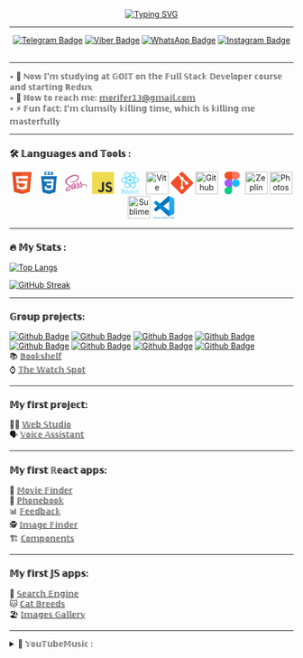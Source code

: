 <div id="header" align="center">
  <a href="https://git.io/typing-svg"><img src="https://readme-typing-svg.herokuapp.com?font=Bad+Script&size=25&pause=1000&multiline=true&width=436&height=100&lines=Hello!+My+name+is+Gennadii+Laktionov;I%E2%80%99m+beginer+Frontend+Developer+from+Ukraine;And+I+welcome+you+to+my+page+%E2%9C%8C" alt="Typing SVG" /></a>
</div>

---

<div id="badges" align="center">
  <a href="https://t.me/morifer13" target="_blank"><img src="https://img.shields.io/badge/Telegram-blue?style=plastic&logo=telegram&logoColor=white" alt="Telegram Badge"/></a>
  <a href="https://vb.me/letsChatOnViber" target="_blank"><img src="https://img.shields.io/badge/Viber-blueviolet?style=plastic&logo=viber&logoColor=white" alt="Viber Badge"/></a>
  <a href="https://wa.me/qr/GILNVEA45WWKE1" target="_blank"><img src="https://img.shields.io/badge/WhatsApp-limegreen?style=plastic&logo=whatsapp&logoColor=white" alt="WhatsApp Badge"/></a>
  <a href="https://www.instagram.com/aratama79/?utm_source=qr&igshid=YzU1NGVlODEzOA%3D%3D" target="_blank"><img src="https://img.shields.io/badge/Instagram-mediumvioletred?style=plastic&logo=instagram&logoColor=white" alt="Instagram Badge"/></a>
</div>

<div align="center"><img src="https://komarev.com/ghpvc/?username=Morifer79&style=plastic&color=yellow" alt=""/></div>

---

◦ 🌱 ℕ𝕠𝕨 𝕀'𝕞 𝕤𝕥𝕦𝕕𝕪𝕚𝕟𝕘 𝕒𝕥 𝔾𝕆𝕀𝕋 𝕠𝕟 𝕥𝕙𝕖 𝔽𝕦𝕝𝕝 𝕊𝕥𝕒𝕔𝕜 𝔻𝕖𝕧𝕖𝕝𝕠𝕡𝕖𝕣 𝕔𝕠𝕦𝕣𝕤𝕖 𝕒𝕟𝕕 𝕤𝕥𝕒𝕣𝕥𝕚𝕟𝕘 ℝ𝕖𝕕𝕦𝕩  
◦ 📧 ℍ𝕠𝕨 𝕥𝕠 𝕣𝕖𝕒𝕔𝕙 𝕞𝕖: 𝕞𝕠𝕣𝕚𝕗𝕖𝕣𝟙𝟛@𝕘𝕞𝕒𝕚𝕝.𝕔𝕠𝕞  
◦ ⚡ 𝔽𝕦𝕟 𝕗𝕒𝕔𝕥: 𝕀'𝕞 𝕔𝕝𝕦𝕞𝕤𝕚𝕝𝕪 𝕜𝕚𝕝𝕝𝕚𝕟𝕘 𝕥𝕚𝕞𝕖, 𝕨𝕙𝕚𝕔𝕙 𝕚𝕤 𝕜𝕚𝕝𝕝𝕚𝕟𝕘 𝕞𝕖 𝕞𝕒𝕤𝕥𝕖𝕣𝕗𝕦𝕝𝕝𝕪
  
---

### :hammer_and_wrench: 𝕃𝕒𝕟𝕘𝕦𝕒𝕘𝕖𝕤 𝕒𝕟𝕕 𝕋𝕠𝕠𝕝𝕤 :

<div align="center">
  <img src="https://github.com/devicons/devicon/blob/master/icons/html5/html5-original.svg" title="HTML5" alt="HTML" width="40" height="40"/>&nbsp;
  <img src="https://github.com/devicons/devicon/blob/master/icons/css3/css3-plain-wordmark.svg"  title="CSS3" alt="CSS" width="40" height="40"/>&nbsp;
  <img src="https://github.com/devicons/devicon/blob/master/icons/sass/sass-original.svg"  title="SASS" alt="SASS" width="40" height="40"/>&nbsp;
  <img src="https://github.com/devicons/devicon/blob/master/icons/javascript/javascript-original.svg" title="JavaScript" alt="JavaScript" width="40" height="40"/>&nbsp;
  <img src="https://github.com/devicons/devicon/blob/master/icons/react/react-original-wordmark.svg" title="React" alt="React" width="40" height="40"/>&nbsp;
  <img src="https://www.svgrepo.com/show/374167/vite.svg" title="Vite" **alt="Vite" width="40" height="40"/>
  <img src="https://github.com/devicons/devicon/blob/master/icons/git/git-original.svg" title="Git" **alt="Git" width="40" height="40"/>
  <img src="https://www.svgrepo.com/show/331724/github-code-source.svg" title="Github" **alt="Github" width="40" height="40"/>
  <img src="https://github.com/devicons/devicon/blob/master/icons/figma/figma-original.svg" title="Figma" **alt="Figma" width="40" height="40"/>
  <img src="https://www.svgrepo.com/show/354601/zeplin.svg" title="Zeplin" **alt="Zeplin" width="40" height="40"/>
  <img src="https://cdn.worldvectorlogo.com/logos/adobe-photoshop-cs4.svg" title="Photoshop" **alt="Photoshop" width="40" height="40"/>
  <img src="https://www.svgrepo.com/show/452109/sublime-text.svg" title="SublimeText3" **alt="SublimeText3" width="40" height="40"/>
  <img src="https://github.com/devicons/devicon/blob/master/icons/vscode/vscode-original-wordmark.svg" title="VSCode" **alt="VSCode" width="40" height="40"/>
</div>

---

### :fire: 𝕄𝕪 𝕊𝕥𝕒𝕥𝕤 :

[![Top Langs](https://github-readme-stats.vercel.app/api/top-langs/?username=Morifer79&layout=compact&theme=vision-friendly-dark)](https://github.com/anuraghazra/github-readme-stats)

[![GitHub Streak](http://github-readme-streak-stats.herokuapp.com?user=Morifer79&theme=transparent&background=000000)](https://git.io/streak-stats)

---

### 𝔾𝕣𝕠𝕦𝕡 𝕡𝕣𝕠𝕛𝕖𝕔𝕥𝕤:

<a href="https://github.com/Djuliia"><img src="https://img.shields.io/badge/Djuliia-black?style=plastic&logo=github&logoColor=white" alt="Github Badge"/></a>
<a href="https://github.com/ilesyk"><img src="https://img.shields.io/badge/ilesyk-black?style=plastic&logo=github&logoColor=white" alt="Github Badge"/></a>
<a href="https://github.com/SergBohdan"><img src="https://img.shields.io/badge/SergBohdan-black?style=plastic&logo=github&logoColor=white" alt="Github Badge"/></a>
<a href="https://github.com/OleksiiProkoshin"><img src="https://img.shields.io/badge/OleksiiProkoshin-black?style=plastic&logo=github&logoColor=white" alt="Github Badge"/></a>
<a href="https://github.com/YevhenBrovchuk"><img src="https://img.shields.io/badge/YevhenBrovchuk-black?style=plastic&logo=github&logoColor=white" alt="Github Badge"/></a>
<a href="https://github.com/Vadym-Ivanenko"><img src="https://img.shields.io/badge/Vadym&ndash;Ivanenko-black?style=plastic&logo=github&logoColor=white" alt="Github Badge"/></a>
<a href="https://github.com/THafinchuk"><img src="https://img.shields.io/badge/THafinchuk-black?style=plastic&logo=github&logoColor=white" alt="Github Badge"/></a>
<a href="https://github.com/Roman90000"><img src="https://img.shields.io/badge/Roman90000-black?style=plastic&logo=github&logoColor=white" alt="Github Badge"/></a>  
📚 [𝔹𝕠𝕠𝕜𝕤𝕙𝕖𝕝𝕗](https://morifer79.github.io/code-jedi-project-02/)  
⌚ [𝕋𝕙𝕖 𝕎𝕒𝕥𝕔𝕙 𝕊𝕡𝕠𝕥](https://djuliia.github.io/project-group-6/)

---

### 𝕄𝕪 𝕗𝕚𝕣𝕤𝕥 𝕡𝕣𝕠𝕛𝕖𝕔𝕥:

👨‍💻 [𝕎𝕖𝕓 𝕊𝕥𝕦𝕕𝕚𝕠](https://morifer79.github.io/goit-markup-hw-07/)  
🗣️ [𝕍𝕠𝕚𝕔𝕖 𝔸𝕤𝕤𝕚𝕤𝕥𝕒𝕟𝕥](https://morifer79.github.io/maviAI/)

---

### 𝕄𝕪 𝕗𝕚𝕣𝕤𝕥 ℝ𝕖𝕒𝕔𝕥 𝕒𝕡𝕡𝕤:

🎥 [𝕄𝕠𝕧𝕚𝕖 𝔽𝕚𝕟𝕕𝕖𝕣](https://morifer79.github.io/goit-react-hw-05-movies/)  
📖 [ℙ𝕙𝕠𝕟𝕖𝕓𝕠𝕠𝕜](https://morifer79.github.io/goit-react-hw-04-phonebook/)  
📊 [𝔽𝕖𝕖𝕕𝕓𝕒𝕔𝕜](https://morifer79.github.io/goit-react-hw-04-feedback/)  
🕵️ [𝕀𝕞𝕒𝕘𝕖 𝔽𝕚𝕟𝕕𝕖𝕣](https://morifer79.github.io/goit-react-hw-04-images/)  
🏗️ [ℂ𝕠𝕞𝕡𝕠𝕟𝕖𝕟𝕥𝕤](https://github.com/Morifer79/goit-react-hw-01-components)

---

### 𝕄𝕪 𝕗𝕚𝕣𝕤𝕥 𝕁𝕊 𝕒𝕡𝕡𝕤:

🔎 [𝕊𝕖𝕒𝕣𝕔𝕙 𝔼𝕟𝕘𝕚𝕟𝕖](https://morifer79.github.io/goit-js-hw-11/)  
🐱 [ℂ𝕒𝕥 𝔹𝕣𝕖𝕖𝕕𝕤](https://morifer79.github.io/goit-js-hw-10/)  
🏖️ [𝕀𝕞𝕒𝕘𝕖𝕤 𝔾𝕒𝕝𝕝𝕖𝕣𝕪](https://morifer79.github.io/goit-js-hw-08/01-gallery.html)

---

<details>
  <summary> 🎵 𝕐𝕠𝕦𝕋𝕦𝕓𝕖𝕄𝕦𝕤𝕚𝕔 :</summary>
<table>
    <tr>
      <td><a href="https://www.youtube.com/watch?v=EXXMtKPfuzY&list=FLDXOdlrRZYftqWf2dSHySXw&index=1" target="_blank">
 <img src="https://img.shields.io/badge/Fade_Away-black?style=plastic&label=Baltra&labelColor=red&logo=youtube" alt="Youtube Badge"/>
</a></td>
      <td><a href="https://www.youtube.com/watch?v=4FyTx_yeHXo&list=FLDXOdlrRZYftqWf2dSHySXw&index=3">
 <img src="https://img.shields.io/badge/Tears_Drop-black?style=plastic&label=Baltra&labelColor=red&logo=youtube" alt="Youtube Badge"/>
</a></td>
      <td><a href="https://www.youtube.com/watch?v=u5ZEddmt_s4&list=FLDXOdlrRZYftqWf2dSHySXw&index=12">
 <img src="https://img.shields.io/badge/One_More_Try-black?style=plastic&label=Breathe&labelColor=red&logo=youtube" alt="Youtube Badge"/>
</a></td>
      <td><a href="https://www.youtube.com/watch?v=FUGoIL3Y1P0&list=FLDXOdlrRZYftqWf2dSHySXw&index=15">
 <img src="https://img.shields.io/badge/Everything_in_its_Right_Place-black?style=plastic&label=Radiohead&labelColor=red&logo=youtube" alt="Youtube Badge"/>
</a></td>
    </tr>
    <tr>
      <td><a href="https://www.youtube.com/watch?v=XClvMMxBg1k&list=FLDXOdlrRZYftqWf2dSHySXw&index=27">
 <img src="https://img.shields.io/badge/Retrograde-black?style=plastic&label=James_Blake&labelColor=red&logo=youtube" alt="Youtube Badge"/>
</a></td>
      <td><a href="https://www.youtube.com/watch?v=bqDwjd6KSj0&list=FLDXOdlrRZYftqWf2dSHySXw&index=158">
 <img src="https://img.shields.io/badge/Arise-black?style=plastic&label=Kaina&labelColor=red&logo=youtube" alt="Youtube Badge"/>
</a></td>
      <td><a href="https://www.youtube.com/watch?v=mN8LLlI2PxU&list=FLDXOdlrRZYftqWf2dSHySXw&index=173">
 <img src="https://img.shields.io/badge/Tuvan-black?style=plastic&label=Gaia&labelColor=red&logo=youtube" alt="Youtube Badge"/>
</a></td>
      <td><a href="https://www.youtube.com/watch?v=n8xL800Ze_I&list=FLDXOdlrRZYftqWf2dSHySXw&index=178">
 <img src="https://img.shields.io/badge/Surrender-black?style=plastic&label=Iam_waiting_for_you&labelColor=red&logo=youtube" alt="Youtube Badge"/>
</a></td>
    </tr>
    <tr>
      <td><a href="https://www.youtube.com/watch?v=sNNH9bvvcfQ&list=FLDXOdlrRZYftqWf2dSHySXw&index=198">
 <img src="https://img.shields.io/badge/Lamour-black?style=plastic&label=Fidel_Wicked&labelColor=red&logo=youtube" alt="Youtube Badge"/>
</a></td>
      <td><a href="https://www.youtube.com/watch?v=YGSWzTYSBj4&list=FLDXOdlrRZYftqWf2dSHySXw&index=208">
 <img src="https://img.shields.io/badge/Screams-black?style=plastic&label=IAMX&labelColor=red&logo=youtube" alt="Youtube Badge"/>
</a></td>
      <td><a href="https://www.youtube.com/watch?v=V0EI2EtsC5M&list=FLDXOdlrRZYftqWf2dSHySXw&index=266">
 <img src="https://img.shields.io/badge/Just_Want_Go_Back-black?style=plastic&label=Safinteam&labelColor=red&logo=youtube" alt="Youtube Badge"/>
</a></td>
      <td><a href="https://www.youtube.com/watch?v=IffYqhPf2Wo&list=FLDXOdlrRZYftqWf2dSHySXw&index=288">
 <img src="https://img.shields.io/badge/Dream_Steppin-black?style=plastic&label=Two_People&labelColor=red&logo=youtube" alt="Youtube Badge"/>
</a></td>
    </tr>
  <tr>
      <td><a href="https://www.youtube.com/watch?v=mVf2EeTMNJo&list=FLDXOdlrRZYftqWf2dSHySXw&index=346">
 <img src="https://img.shields.io/badge/Illusion-black?style=plastic&label=VNV_Nation&labelColor=red&logo=youtube" alt="Youtube Badge"/>
</a></td>
      <td><a href="https://www.youtube.com/watch?v=BZb-v_5nYZI&list=FLDXOdlrRZYftqWf2dSHySXw&index=360">
 <img src="https://img.shields.io/badge/Last-black?style=plastic&label=Platon_ft_Joolay&labelColor=red&logo=youtube" alt="Youtube Badge"/>
</a></td>
      <td><a href="https://www.youtube.com/watch?v=4KPd_zuvZ6s&list=FLDXOdlrRZYftqWf2dSHySXw&index=376">
 <img src="https://img.shields.io/badge/Tears_of_Rain-black?style=plastic&label=Vittorio_Rioss&labelColor=red&logo=youtube" alt="Youtube Badge"/>
</a></td>
      <td><a href="https://www.youtube.com/watch?v=YpZeU5KeK6w&list=FLDXOdlrRZYftqWf2dSHySXw&index=379">
 <img src="https://img.shields.io/badge/Mile_Deep_Hollow-black?style=plastic&label=IAMX&labelColor=red&logo=youtube" alt="Youtube Badge"/>
</a></td>
    </tr>
  <tr>
      <td><a href="https://www.youtube.com/watch?v=kfoJUeyMsOE&list=FLDXOdlrRZYftqWf2dSHySXw&index=405">
 <img src="https://img.shields.io/badge/Bye_Bye_Macadam-black?style=plastic&label=Rone&labelColor=red&logo=youtube" alt="Youtube Badge"/>
</a></td>
      <td><a href="https://www.youtube.com/watch?v=jjbiMXfe2NU&list=FLDXOdlrRZYftqWf2dSHySXw&index=406">
 <img src="https://img.shields.io/badge/Tommys_Theme-black?style=plastic&label=Noisia&labelColor=red&logo=youtube" alt="Youtube Badge"/>
</a></td>
      <td><a href="https://www.youtube.com/watch?v=H3TQweMVgw4&list=FLDXOdlrRZYftqWf2dSHySXw&index=407">
 <img src="https://img.shields.io/badge/Lair_du_temps-black?style=plastic&label=Florent_Pagny_and_Cecilia_Cara&labelColor=red&logo=youtube" alt="Youtube Badge"/>
</a></td>
      <td><a href="https://www.youtube.com/watch?v=3WL0z4VRDDM&list=FLDXOdlrRZYftqWf2dSHySXw&index=194">
 <img src="https://img.shields.io/badge/Take_Me_Away-black?style=plastic&label=Moonbeam_and_Ira_Ange&labelColor=red&logo=youtube" alt="Youtube Badge"/>
</a></td>
    </tr>
  <tr>
      <td><a href="https://www.youtube.com/watch?v=BEnW4nyZvsY">
 <img src="https://img.shields.io/badge/Choice-black?style=plastic&label=Shchitkovets&labelColor=red&logo=youtube" alt="Youtube Badge"/>
</a></td>
      <td><a href="https://www.youtube.com/watch?v=7UphfrPANJk">
 <img src="https://img.shields.io/badge/Southern_Sun-black?style=plastic&label=Paul_Oakenfold&labelColor=red&logo=youtube" alt="Youtube Badge"/>
</a></td>
      <td><a href="https://www.youtube.com/watch?v=sREt7b-fN-M">
 <img src="https://img.shields.io/badge/Unbrace-black?style=plastic&label=Pablo_Moriego&labelColor=red&logo=youtube" alt="Youtube Badge"/>
</a></td>
      <td><a href="https://www.youtube.com/watch?v=o_B4UeTpsDE">
 <img src="https://img.shields.io/badge/Epilepsi-black?style=plastic&label=Hangu&labelColor=red&logo=youtube" alt="Youtube Badge"/>
</a></td>
    </tr>
  <tr>
      <td><a href="https://www.youtube.com/watch?v=Cv3lcMAeYUM">
 <img src="https://img.shields.io/badge/Scars-black?style=plastic&label=IAMX&labelColor=red&logo=youtube" alt="Youtube Badge"/>
</a></td>
      <td><a href="https://www.youtube.com/watch?v=cUmVS6DkQbI">
 <img src="https://img.shields.io/badge/In_the_Morning-black?style=plastic&label=Soulsavers&labelColor=red&logo=youtube" alt="Youtube Badge"/>
</a></td>
      <td><a href="https://www.youtube.com/watch?v=y3Np1aMtuDg&t=134s">
 <img src="https://img.shields.io/badge/White_Flowers_Will_Never_Awaken_You-black?style=plastic&label=Blood_Wolf&labelColor=red&logo=youtube" alt="Youtube Badge"/>
</a></td>
      <td><a href="https://www.youtube.com/watch?v=Y9gP3bhDdYM">
 <img src="https://img.shields.io/badge/Inamorata-black?style=plastic&label=Mareux&labelColor=red&logo=youtube" alt="Youtube Badge"/>
</a></td>
    </tr>
   <tr>
      <td><a href="https://www.youtube.com/watch?v=b4tPqLLexSs">
 <img src="https://img.shields.io/badge/Youre_High-black?style=plastic&label=Agar_Agar&labelColor=red&logo=youtube" alt="Youtube Badge"/>
</a></td>
      <td><a href="https://www.youtube.com/watch?v=FF7SDOYRGNA">
 <img src="https://img.shields.io/badge/Closer-black?style=plastic&label=Monarchy&labelColor=red&logo=youtube" alt="Youtube Badge"/>
</a></td>
      <td><a href="https://www.youtube.com/watch?v=sZgq1H6-UIk">
 <img src="https://img.shields.io/badge/Les_Filles_Désir-black?style=plastic&label=Vendredi_sur_Mer&labelColor=red&logo=youtube" alt="Youtube Badge"/>
</a></td>
      <td><a href="https://www.youtube.com/watch?v=1r5W-qun2Ug">
 <img src="https://img.shields.io/badge/No_Ordinary_Love-black?style=plastic&label=Sherrie_Lea&labelColor=red&logo=youtube" alt="Youtube Badge"/>
</a></td>
    </tr>
   <tr>
      <td><a href="https://www.youtube.com/watch?v=7aWqUSkLwbk&list=FLDXOdlrRZYftqWf2dSHySXw&index=23">
 <img src="https://img.shields.io/badge/Tu_Mirada-black?style=plastic&label=Elsiane&labelColor=red&logo=youtube" alt="Youtube Badge"/>
</a></td>
      <td><a href="https://www.youtube.com/watch?v=KJAzqKnu_u0&list=FLDXOdlrRZYftqWf2dSHySXw&index=202">
 <img src="https://img.shields.io/badge/Oxygen-black?style=plastic&label=Gorgon_City&labelColor=red&logo=youtube" alt="Youtube Badge"/>
</a></td>
      <td><a href="https://www.youtube.com/watch?v=y5U-I5wk1uo&list=FLDXOdlrRZYftqWf2dSHySXw&index=340">
 <img src="https://img.shields.io/badge/Taj-black?style=plastic&label=BLRxPOOK&labelColor=red&logo=youtube" alt="Youtube Badge"/>
</a></td>
      <td><a href="https://www.youtube.com/watch?v=D-_zJs7EfKk">
 <img src="https://img.shields.io/badge/Raised_by_Wolves-black?style=plastic&label=Geoffroy&labelColor=red&logo=youtube" alt="Youtube Badge"/>
</a></td>
    </tr>
   <tr>
      <td><a href="https://www.youtube.com/watch?v=qhg60AHgacg">
 <img src="https://img.shields.io/badge/Radio_Statica-black?style=plastic&label=Bensley&labelColor=red&logo=youtube" alt="Youtube Badge"/>
</a></td>
      <td><a href="https://www.youtube.com/watch?v=9RzTqBO7YkM">
 <img src="https://img.shields.io/badge/Kiss_n_Gun-black?style=plastic&label=Danny_Shark&labelColor=red&logo=youtube" alt="Youtube Badge"/>
</a></td>
      <td><a href="https://www.youtube.com/watch?v=Ozapb4AluJA">
 <img src="https://img.shields.io/badge/Hypnotised-black?style=plastic&label=Paul_Oakenfold&labelColor=red&logo=youtube" alt="Youtube Badge"/>
</a></td>
      <td><a href="https://www.youtube.com/watch?v=h8z-WLL0VHA&list=FLDXOdlrRZYftqWf2dSHySXw&index=21">
 <img src="https://img.shields.io/badge/Vinegar_and_Salt-black?style=plastic&label=Hooverphonic&labelColor=red&logo=youtube" alt="Youtube Badge"/>
</a></td>
    </tr>
  <tr>
      <td><a href="https://www.youtube.com/watch?v=fUYNaSBRsCQ&list=FLDXOdlrRZYftqWf2dSHySXw&index=337">
 <img src="https://img.shields.io/badge/Never_Count_On_Me-black?style=plastic&label=Haywyre&labelColor=red&logo=youtube" alt="Youtube Badge"/>
</a></td>
      <td><a href="https://www.youtube.com/watch?v=iuYo1qSBSB4&list=FLDXOdlrRZYftqWf2dSHySXw&index=384">
 <img src="https://img.shields.io/badge/Wake_Up-black?style=plastic&label=Trevor_Something&labelColor=red&logo=youtube" alt="Youtube Badge"/>
</a></td>
      <td><a href="https://www.youtube.com/watch?v=y2zQefSvCUk&list=FLDXOdlrRZYftqWf2dSHySXw&index=74">
 <img src="https://img.shields.io/badge/African_Music-black?style=plastic&label=Infraction&labelColor=red&logo=youtube" alt="Youtube Badge"/>
</a></td>
      <td><a href="https://www.youtube.com/watch?v=Poop5Qkmc_A">
 <img src="https://img.shields.io/badge/Milos-black?style=plastic&label=JNATHYN&labelColor=red&logo=youtube" alt="Youtube Badge"/>
</a></td>
    </tr>
  <tr>
      <td><a href="https://www.youtube.com/watch?v=UBGXd__t6rE">
 <img src="https://img.shields.io/badge/White_Dove-black?style=plastic&label=Koda&labelColor=red&logo=youtube" alt="Youtube Badge"/>
</a></td>
      <td><a href="https://www.youtube.com/watch?v=ItTZGHA-T1U">
 <img src="https://img.shields.io/badge/Starstrings-black?style=plastic&label=Jody_Wisternoff&labelColor=red&logo=youtube" alt="Youtube Badge"/>
</a></td>
      <td><a href="https://www.youtube.com/watch?v=7lndOgjog-c&list=FLDXOdlrRZYftqWf2dSHySXw&index=392">
 <img src="https://img.shields.io/badge/Jai_tout_aimé_de_toi-black?style=plastic&label=Carmen_Maria_Vega&labelColor=red&logo=youtube" alt="Youtube Badge"/>
</a></td>
      <td><a href="https://www.youtube.com/watch?v=lEa7ltud4-c&list=FLDXOdlrRZYftqWf2dSHySXw&index=200">
 <img src="https://img.shields.io/badge/Ascendit_ad_Paradisum-black?style=plastic&label=Andrew_Rayel&labelColor=red&logo=youtube" alt="Youtube Badge"/>
</a></td>
    </tr
      <tr>
   <td><a href="https://www.youtube.com/watch?v=Qv2sIeD7DS8">
 <img src="https://img.shields.io/badge/Island-black?style=plastic&label=Kensington&labelColor=red&logo=youtube" alt="Youtube Badge"/>
</a></td>
   <td><a href="https://www.youtube.com/watch?v=SF5mf4LV7Jw">
 <img src="https://img.shields.io/badge/When_is_the_Future-black?style=plastic&label=VNV_Nation&labelColor=red&logo=youtube" alt="Youtube Badge"/>
</a></td>
   <td><a href="https://www.youtube.com/watch?v=BALIQzRvCF4">
 <img src="https://img.shields.io/badge/Sevendust-black?style=plastic&label=Xmas_Day&labelColor=red&logo=youtube" alt="Youtube Badge"/>
</a></td>
   <td><a href="https://www.youtube.com/watch?v=pRhDOQNLoKA">
 <img src="https://img.shields.io/badge/All_Night-black?style=plastic&label=Trevor_Something&labelColor=red&logo=youtube" alt="Youtube Badge"/>
</a></td>
</tr>
  <tr>
   <td><a href="https://www.youtube.com/watch?v=1mYK5WgafxA">
 <img src="https://img.shields.io/badge/What_More_Can_I_Do-black?style=plastic&label=Jack_Savoretti&labelColor=red&logo=youtube" alt="Youtube Badge"/>
</a></td>
   <td><a href="https://www.youtube.com/watch?v=g0S4WffktqE">
 <img src="https://img.shields.io/badge/Living_in_a_Lie-black?style=plastic&label=Trevor_Something&labelColor=red&logo=youtube" alt="Youtube Badge"/>
</a></td>
   <td><a href="https://www.youtube.com/watch?v=gc4C0glwurY">
 <img src="https://img.shields.io/badge/Hamdulillah-black?style=plastic&label=Shadia_Mansour&labelColor=red&logo=youtube" alt="Youtube Badge"/>
</a></td>
   <td><a href="https://www.youtube.com/watch?v=vMElo25eatg">
 <img src="https://img.shields.io/badge/As_Long_As_I_Am_Here-black?style=plastic&label=Prime_Circle&labelColor=red&logo=youtube" alt="Youtube Badge"/>
</a></td>
</tr>
  <tr>
   <td><a href="https://www.youtube.com/watch?v=0JdGPwBXqfs">
 <img src="https://img.shields.io/badge/Life_Round_Here-black?style=plastic&label=James_Blake&labelColor=red&logo=youtube" alt="Youtube Badge"/>
</a></td>
   <td><a href="https://www.youtube.com/watch?v=1drLuCWsnh4">
 <img src="https://img.shields.io/badge/The_Great_Shipwreck_of_Life-black?style=plastic&label=IAMX&labelColor=red&logo=youtube" alt="Youtube Badge"/>
</a></td>
   <td><a href="https://www.youtube.com/watch?v=8UjsU-qOYQI">
 <img src="https://img.shields.io/badge/Dernière_Danse-black?style=plastic&label=Indila&labelColor=red&logo=youtube" alt="Youtube Badge"/>
</a></td>
   <td><a href="https://www.youtube.com/watch?v=g5Kz3xgwiIU">
 <img src="https://img.shields.io/badge/Artificial_Love-black?style=plastic&label=Giga_Papaskiri&labelColor=red&logo=youtube" alt="Youtube Badge"/>
</a></td>
</tr>
  <tr>
   <td><a href="https://www.youtube.com/watch?v=Tdjf9lDmp_A">
 <img src="https://img.shields.io/badge/You_Played_Me-black?style=plastic&label=Gabriel_Balky&labelColor=red&logo=youtube" alt="Youtube Badge"/>
</a></td>
   <td><a href="https://www.youtube.com/watch?v=XIeACpq9jGU">
 <img src="https://img.shields.io/badge/Saviour-black?style=plastic&label=Dimension&labelColor=red&logo=youtube" alt="Youtube Badge"/>
</a></td>
   <td><a href="https://www.youtube.com/watch?v=_Ko4nm2rRUM">
 <img src="https://img.shields.io/badge/Notramouremor-black?style=plastic&label=Crisologo&labelColor=red&logo=youtube" alt="Youtube Badge"/>
</a></td>
   <td><a href="https://www.youtube.com/watch?v=AnLcraugD-0">
 <img src="https://img.shields.io/badge/Concern-black?style=plastic&label=Craspore&labelColor=red&logo=youtube" alt="Youtube Badge"/>
</a></td>
</tr>
  <tr>
   <td><a href="https://www.youtube.com/watch?v=Ea0ImQ0c1E4">
 <img src="https://img.shields.io/badge/Fountains-black?style=plastic&label=Blvck_Ceiling&labelColor=red&logo=youtube" alt="Youtube Badge"/>
</a></td>
   <td><a href="https://www.youtube.com/watch?v=UgOPSLn9U6Q">
 <img src="https://img.shields.io/badge/Should_Be_Higher-black?style=plastic&label=Depeche_Mode&labelColor=red&logo=youtube" alt="Youtube Badge"/>
</a></td>
   <td><a href="https://www.youtube.com/watch?v=C-vE0n3cs4E&list=FLDXOdlrRZYftqWf2dSHySXw&index=140">
 <img src="https://img.shields.io/badge/In_the_Club-black?style=plastic&label=LOKH&labelColor=red&logo=youtube" alt="Youtube Badge"/>
</a></td>
   <td><a href="https://www.youtube.com/watch?v=BZF1jio9Yos">
 <img src="https://img.shields.io/badge/Human_Nature-black?style=plastic&label=Sevdaliza&labelColor=red&logo=youtube" alt="Youtube Badge"/>
</a></td>
</tr>
</table>
</details>
